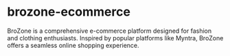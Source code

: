 # brozone-ecommerce
BroZone is a comprehensive e-commerce platform designed for fashion and clothing enthusiasts. Inspired by popular platforms like Myntra, BroZone offers a seamless online shopping experience.
